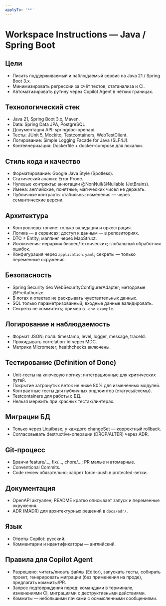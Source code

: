 ```yaml
---
applyTo: '**'
---
```

# Workspace Instructions — Java / Spring Boot

## Цели
- Писать поддерживаемый и наблюдаемый сервис на Java 21 / Spring Boot 3.x.
- Минимизировать регрессии за счёт тестов, статанализа и CI.
- Автоматизировать рутину через Copilot Agent в чётких границах.

## Технологический стек
- Java 21, Spring Boot 3.x, Maven.
- Data: Spring Data JPA, PostgreSQL
- Документация API: springdoc-openapi.
- Тесты: JUnit 5, Mockito, Testcontainers, WebTestClient.
- Логирование: Simple Logging Facade for Java (SLF4J).
- Контейнеризация: Dockerfile + docker-compose для локалки.

## Стиль кода и качество
- Форматирование: Google Java Style (Spotless).
- Статический анализ: Error Prone.
- Нулевые контракты: аннотации @NonNull/@Nullable (JetBrains).
- Имена: английские, понятные; магических чисел не держать.
- Публичные контракты стабильны; изменения — через семантические версии.

## Архитектура
- Контроллеры тонкие: только валидация и оркестрация.
- Логика — в сервисах; доступ к данным — в репозиториях.
- DTO ≠ Entity; маппинг через MapStruct.
- Исключения: иерархия бизнес/технических; глобальный обработчик ошибок.
- Конфигурация через `application.yaml`; секреты — только переменные окружения.

## Безопасность
- Spring Security без WebSecurityConfigurerAdapter; методовые @PreAuthorize.
- В логах и ответах не раскрывать чувствительных данных.
- SQL только параметризованный; входные данные валидировать.
- Секреты не коммитить; пример в `.env.example`.

## Логирование и наблюдаемость
- Формат JSON; поля: timestamp, level, logger, message, traceId.
- Прокидывать correlation-id через MDC.
- Метрики Micrometer; healthchecks включены.

## Тестирование (Definition of Done)
- Unit-тесты на ключевую логику; интеграционные для критических путей.
- Покрытие затронутых веток не ниже 80% для изменённых модулей.
- Контрактные тесты для публичных эндпоинтов (статусы/схемы).
- Testcontainers для работы с БД.
- Нельзя мержить при красных тестах/линтерах.

## Миграции БД
- Только через Liquibase; у каждого changeSet — корректный rollback.
- Согласовывать destructive-операции (DROP/ALTER) через ADR.

## Git-процесс
- Бранчи feature/…, fix/…, chore/…; PR малые и атомарные.
- Conventional Commits.
- Code review обязательно; запрет force-push в protected-ветки.

## Документация
- OpenAPI актуален; README кратко описывает запуск и переменные окружения.
- ADR (MADR) для архитектурных решений в `docs/adr/`.

## Язык
- Ответы Copilot: русский.
- Комментарии и идентификаторы — английский.

## Правила для Copilot Agent
- Разрешено: читать/писать файлы (Editor), запускать тесты, собирать проект, генерировать миграции (без применения на проде), предлагать коммиты/PR.
- Запрос подтверждения перед: командами в терминале, изменениями CI, миграциями с деструктивными действиями.
- Коммиты — небольшими пачками с осмысленными сообщениями.